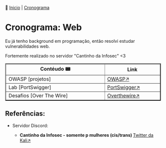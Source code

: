 👾 [Inicio](https://rayanepimentel.github.io/InfoSec-iniciante/) | [Cronograma](https://rayanepimentel.github.io/InfoSec-iniciante/cronograma/)

# Cronograma: Web

Eu já tenho background em programação, então resolvi estudar vulnerabilidades web.

Fortemente realizado no servidor "Cantinho da Infosec" <3
<table width="100%" cellspacing="10px" cellpadding="10px" border="2px">
      <thead width="70%" style="width: 100%">
        <tr>
          <th style="width: 30%">Contéudo 📟</th>
          <th style="width: 10%">Link</th>
        </tr>
      </thead>
      <tbody width="70" style="width: 800px">
            <tr>
              <td>OWASP [projetos]</td>
              <td>
                <a
                  href="https://rayanepimentel.github.io/InfoSec-iniciante/OWASP/owasp.html"
                  target="_blank"
                  >OWASP&#x2197;</a
                >
              </td>
            </tr>
            <tr>
              <td>Lab [PortSwigger]</td>
              <td>
                <a
                  href="https://rayanepimentel.github.io/InfoSec-iniciante/OWASP/web-lab/portswigger/init.html"
                  target="_blank"
                  >PortSwigger&#x2197;</a
                >
              </td>
            </tr>
            <tr>
              <td>Desafios [Over The Wire]</td>
              <td>
                <a
                  href="https://rayanepimentel.github.io/InfoSec-iniciante/OWASP/web-lab/lab-overthewire/level-00.md"
                  target="_blank"
                  >Overthewire&#x2197;</a
                >
              </td>
            </tr>
          </tbody>
        </table>
 
## Referências:
<ul>
        <li>
          <p>Servidor Discord:</p>
          <ul>
            <li>
              <p>
                <strong
                  >Cantinho da Infosec - somente p mulheres (cis/trans) </strong
                ><a
                  href="https://mobile.twitter.com/K4L1_FS/status/1527041712648081408"
                  target="_blank"
                  >Twitter da Kali&#x2197;</a
                >
              </p>
            </li>
          </ul>
        </li>
      </ul>


